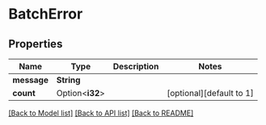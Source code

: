 # BatchError

## Properties

Name | Type | Description | Notes
------------ | ------------- | ------------- | -------------
**message** | **String** |  | 
**count** | Option<**i32**> |  | [optional][default to 1]

[[Back to Model list]](../README.md#documentation-for-models) [[Back to API list]](../README.md#documentation-for-api-endpoints) [[Back to README]](../README.md)


